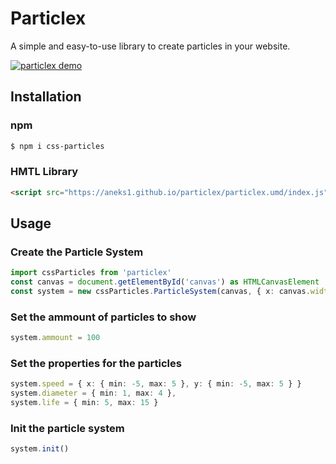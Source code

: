 # Particlex
A simple and easy-to-use library to create particles in your website.

<a href="https://aneks1.github.io/particlex/" target="_blank"><img src="https://aneks1.github.io/particlex/assets/screenshot.jgp" alt="particlex demo"/></a>

## Installation

### npm
```sh
$ npm i css-particles
```

### HMTL Library
```html
<script src="https://aneks1.github.io/particlex/particlex.umd/index.js"></script>
```

## Usage

### Create the Particle System
```ts
import cssParticles from 'particlex'
const canvas = document.getElementById('canvas') as HTMLCanvasElement
const system = new cssParticles.ParticleSystem(canvas, { x: canvas.width, y: canvas.height })
```

### Set the ammount of particles to show
```ts
system.ammount = 100
```

### Set the properties for the particles
```ts
system.speed = { x: { min: -5, max: 5 }, y: { min: -5, max: 5 } }
system.diameter = { min: 1, max: 4 },
system.life = { min: 5, max: 15 }
```

### Init the particle system
```ts
system.init()
```